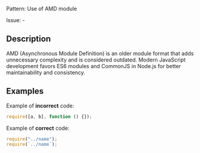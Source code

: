 Pattern: Use of AMD module

Issue: -

## Description

AMD (Asynchronous Module Definition) is an older module format that adds unnecessary complexity and is considered outdated. Modern JavaScript development favors ES6 modules and CommonJS in Node.js for better maintainability and consistency.

## Examples

Example of **incorrect** code:
```javascript
require([a, b], function () {});
```

Example of **correct** code:
```javascript
require("../name");
require(`../name`);
```
